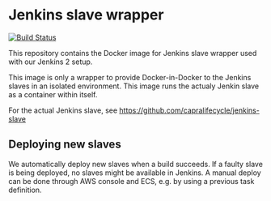 # Jenkins slave wrapper

[![Build Status](https://jenkins.capra.tv/buildStatus/icon?job=jenkins-slave-wrapper/master)](https://jenkins.capra.tv/job/jenkins-slave-wrapper/job/master/)

This repository contains the Docker image for Jenkins slave wrapper used with
our Jenkins 2 setup.

This image is only a wrapper to provide Docker-in-Docker to the Jenkins slaves
in an isolated environment. This image runs the actualy Jenkin slave as a
container within itself.

For the actual Jenkins slave, see
https://github.com/capralifecycle/jenkins-slave

## Deploying new slaves

We automatically deploy new slaves when a build succeeds. If a faulty
slave is being deployed, no slaves might be available in Jenkins.
A manual deploy can be done through AWS console and ECS, e.g. by
using a previous task definition.
